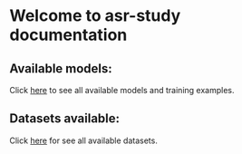 # Welcome to asr-study documentation


## Available models: 

Click [here](models.md) to see all available models and training examples.

## Datasets available: 

Click [here](datasets.md) for see all available datasets.
